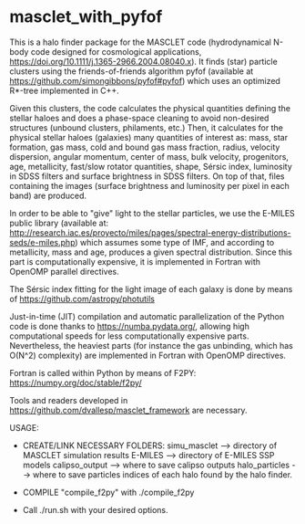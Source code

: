 # masclet_with_pyfof

This is a halo finder package for the MASCLET code (hydrodynamical N-body code designed for cosmological applications, https://doi.org/10.1111/j.1365-2966.2004.08040.x). It finds (star) particle clusters using the friends-of-friends algorithm pyfof (available at https://github.com/simongibbons/pyfof#pyfof) which uses an optimized R*-tree implemented in C++. 

Given this clusters, the code calculates the physical quantities defining the stellar haloes and does a phase-space cleaning to avoid non-desired structures (unbound clusters, philaments, etc.)
Then, it calculates for the physical stellar haloes (galaxies) many quantities of interest as: mass, star formation, gas mass, cold and bound gas mass fraction, radius, velocity dispersion, angular momentum,
center of mass, bulk velocity, progenitors, age, metallicity, fast/slow rotator quantities, shape, Sérsic index, luminosity in SDSS filters and
surface brightness in SDSS filters. On top of that, files containing the images (surface brightness and luminosity per pixel in each band) are produced.

In order to be able to "give" light to the stellar particles, we use the E-MILES public library (available at: http://research.iac.es/proyecto/miles/pages/spectral-energy-distributions-seds/e-miles.php)
which assumes some type of IMF, and according to metallicity, mass and age, produces a given spectral distribution. Since this part is computationally expensive, it is implemented in Fortran with OpenOMP
parallel directives.

The Sérsic index fitting for the light image of each galaxy is done by means of https://github.com/astropy/photutils

Just-in-time (JIT) compilation and automatic parallelization of the Python code is done thanks to https://numba.pydata.org/, allowing high computational speeds for less computationally expensive parts. Nevertheless, the heaviest parts (for instance the gas unbinding, which has O(N^2) complexity) are implemented in Fortran with OpenOMP directives. 

Fortran is called within Python by means of F2PY: https://numpy.org/doc/stable/f2py/

Tools and readers developed in https://github.com/dvallesp/masclet_framework are necessary.

USAGE:

* CREATE/LINK NECESSARY FOLDERS:
  simu_masclet --> directory of MASCLET simulation results
  E-MILES --> directory of E-MILES SSP models
  calipso_output --> where to save calipso outputs
  halo_particles --> where to save particles indices of each halo found by the halo finder.
 
* COMPILE "compile_f2py" with ./compile_f2py
* Call ./run.sh with your desired options.

